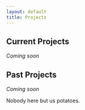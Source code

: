 ```yaml
---
layout: default
title: Projects
---
```


## Current Projects
*Coming soon*

## Past Projects
*Coming soon*




<p class="corner-text">Nobody here but us potatoes.</p>
